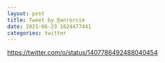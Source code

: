 ```yaml
--- 
layout: post 
title: Tweet by @anrorcim 
date: 2021-06-23 1624477441 
categories: twitter 
--- 
```

https://twitter.com/o/status/1407786492488040454